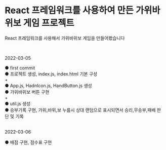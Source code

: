 # React 프레임워크를 사용하여 만든 가위바위보 게임 프로젝트

<p>React 프레임워크를 사용해서 가위바위보 게임을 만들어봤습니다 </p><br>


2022-03-05

● first commit<br>
● 프로젝트 생성, index.js, index.html 기본 구성<br>
+<br>
● App.js, HadnIcon.js, HandButton.js 생성<br>
● 가위바위보 버튼 구현<br>
+<br>
● util.js 생성<br>
● 승부기록 구현, 가위,바위,보 누를시 상대 랜덤으로 표시되면서 승리,무승부,패배 판단 및 기록<br><br>

2022-03-06

● 배점 구현, 점수표 구현 <br>
